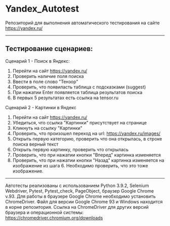 # Yandex_Autotest
Репозиторий для выполнения автоматического тестирования на сайте https://yandex.ru/

------------------------------------------------------------

Тестирование сценариев:
------------------------
Сценарий 1 - Поиск в Яндекс:
1) Перейти на сайт https://yandex.ru/
2) Проверить наличие поля поиска
3) Ввести в поле слово "Тензор"
4) Проверить, что появиласть таблица с подсказками (suggest)
5) При нажатии Enter появляется таблица результатов поиска
6) В первых 5 результатах есть ссылка на tensor.ru

Сценарий 2 - Картинки в Яндекс
1) Перейти на сайт https://yandex.ru/
2) Убедиться, что ссылка "Картинки" присутствует на странице
3) Кликнуть на ссылку "Картинки"
4) Проверить, что произошел переход на url: https://yandex.ru/images/
5) Открыть первую категорию, проверить что она открылась, в строке поиска верный текст
6) Открыть первую картинку, проверить что открылась
7) Проверить, что при нажатии кнопки "Вперед" картинка изменяется
8) Проверить, что при нажатии кнопки "Назад" картинка изменяется на изображение из шага 6. Необходимо проверить, что это тоже изображение.
------------------------------------------------------------------------------------------------------------------------------------------
Автотесты реализованы с использованием Python 3.9.2, Selenium Webdriver, Pytest, Pytest_check, PageObject, браузер Google Chrome v.93.
Для работы в браузере Google Chrome необходимо установить ChromeDriver. Файл для версии Google Chrome 93 и Windows находится в корне репозитория.
Ссылка на ChromeDriver для других версий браузера и операционной системы: https://chromedriver.chromium.org/downloads

